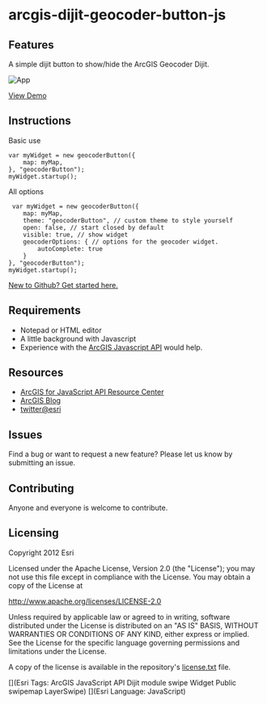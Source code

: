 # arcgis-dijit-geocoder-button-js

## Features
A simple dijit button to show/hide the ArcGIS Geocoder Dijit.

![App](https://raw.github.com/esri/arcgis-dijit-geocoder-button-js/master/images/demo.png)

[View Demo](http://esri.github.com/arcgis-dijit-geocoder-button-js/)

## Instructions

Basic use

    var myWidget = new geocoderButton({
        map: myMap,
    }, "geocoderButton");
    myWidget.startup();
    
All options
    
     var myWidget = new geocoderButton({
        map: myMap,
        theme: "geocoderButton", // custom theme to style yourself
        open: false, // start closed by default
        visible: true, // show widget
        geocoderOptions: { // options for the geocoder widget.
            autoComplete: true
        }
    }, "geocoderButton");
    myWidget.startup();
    

 [New to Github? Get started here.](https://github.com/)

## Requirements

* Notepad or HTML editor
* A little background with Javascript
* Experience with the [ArcGIS Javascript API](http://www.esri.com/) would help.

## Resources

* [ArcGIS for JavaScript API Resource Center](http://help.arcgis.com/en/webapi/javascript/arcgis/index.html)
* [ArcGIS Blog](http://blogs.esri.com/esri/arcgis/)
* [twitter@esri](http://twitter.com/esri)

## Issues

Find a bug or want to request a new feature?  Please let us know by submitting an issue.

## Contributing

Anyone and everyone is welcome to contribute.

## Licensing
Copyright 2012 Esri

Licensed under the Apache License, Version 2.0 (the "License");
you may not use this file except in compliance with the License.
You may obtain a copy of the License at

   http://www.apache.org/licenses/LICENSE-2.0

Unless required by applicable law or agreed to in writing, software
distributed under the License is distributed on an "AS IS" BASIS,
WITHOUT WARRANTIES OR CONDITIONS OF ANY KIND, either express or implied.
See the License for the specific language governing permissions and
limitations under the License.

A copy of the license is available in the repository's [license.txt](https://raw.github.com/Esri/arcgis-dijit-geocoder-button-js/master/license.txt) file.

[](Esri Tags: ArcGIS JavaScript API Dijit module swipe Widget Public swipemap LayerSwipe)
[](Esri Language: JavaScript)
